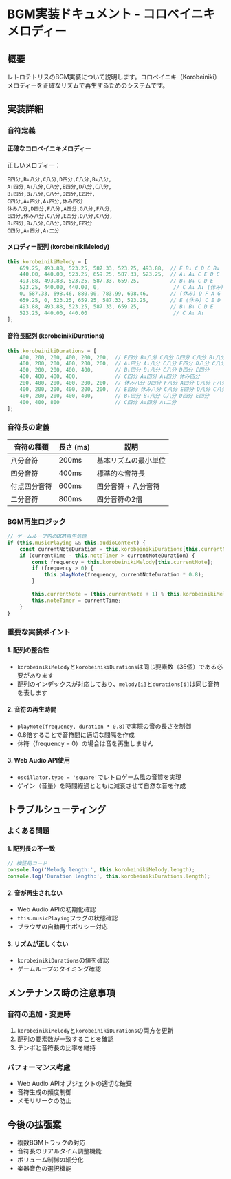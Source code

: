 # BGM実装ドキュメント - コロベイニキメロディー

## 概要

レトロテトリスのBGM実装について説明します。コロベイニキ（Korobeiniki）メロディーを正確なリズムで再生するためのシステムです。

## 実装詳細

### 音符定義

#### 正確なコロベイニキメロディー

正しいメロディー：
```
E四分,B↓八分,C八分,D四分,C八分,B↓八分,
A↓四分,A↓八分,C八分,E四分,D八分,C八分,
B↓四分,B↓八分,C八分,D四分,E四分,
C四分,A↓四分,A↓四分,休み四分
休み八分,D四分,F八分,A四分,G八分,F八分,
E四分,休み八分,C八分,E四分,D八分,C八分,
B↓四分,B↓八分,C八分,D四分,E四分
C四分,A↓四分,A↓二分
```

#### メロディー配列 (korobeinikiMelody)
```javascript
this.korobeinikiMelody = [
    659.25, 493.88, 523.25, 587.33, 523.25, 493.88,  // E B↓ C D C B↓
    440.00, 440.00, 523.25, 659.25, 587.33, 523.25,  // A↓ A↓ C E D C
    493.88, 493.88, 523.25, 587.33, 659.25,          // B↓ B↓ C D E
    523.25, 440.00, 440.00, 0,                        // C A↓ A↓ (休み)
    0, 587.33, 698.46, 880.00, 783.99, 698.46,       // (休み) D F A G F
    659.25, 0, 523.25, 659.25, 587.33, 523.25,       // E (休み) C E D C
    493.88, 493.88, 523.25, 587.33, 659.25,          // B↓ B↓ C D E
    523.25, 440.00, 440.00                            // C A↓ A↓
];
```

#### 音符長配列 (korobeinikiDurations)
```javascript
this.korobeinikiDurations = [
    400, 200, 200, 400, 200, 200,  // E四分 B↓八分 C八分 D四分 C八分 B↓八分
    400, 200, 200, 400, 200, 200,  // A↓四分 A↓八分 C八分 E四分 D八分 C八分
    400, 200, 200, 400, 400,       // B↓四分 B↓八分 C八分 D四分 E四分
    400, 400, 400, 400,            // C四分 A↓四分 A↓四分 休み四分
    200, 400, 200, 400, 200, 200,  // 休み八分 D四分 F八分 A四分 G八分 F八分
    400, 200, 200, 400, 200, 200,  // E四分 休み八分 C八分 E四分 D八分 C八分
    400, 200, 200, 400, 400,       // B↓四分 B↓八分 C八分 D四分 E四分
    400, 400, 800                  // C四分 A↓四分 A↓二分
];
```

### 音符長の定義

| 音符の種類 | 長さ (ms) | 説明 |
|------------|-----------|------|
| 八分音符 | 200ms | 基本リズムの最小単位 |
| 四分音符 | 400ms | 標準的な音符長 |
| 付点四分音符 | 600ms | 四分音符 + 八分音符 |
| 二分音符 | 800ms | 四分音符の2倍 |

### BGM再生ロジック

```javascript
// ゲームループ内のBGM再生処理
if (this.musicPlaying && this.audioContext) {
    const currentNoteDuration = this.korobeinikiDurations[this.currentNote];
    if (currentTime - this.noteTimer > currentNoteDuration) {
        const frequency = this.korobeinikiMelody[this.currentNote];
        if (frequency > 0) {
            this.playNote(frequency, currentNoteDuration * 0.8);
        }
        
        this.currentNote = (this.currentNote + 1) % this.korobeinikiMelody.length;
        this.noteTimer = currentTime;
    }
}
```

### 重要な実装ポイント

#### 1. 配列の整合性
- `korobeinikiMelody`と`korobeinikiDurations`は同じ要素数（35個）である必要があります
- 配列のインデックスが対応しており、`melody[i]`と`durations[i]`は同じ音符を表します

#### 2. 音符の再生時間
- `playNote(frequency, duration * 0.8)`で実際の音の長さを制御
- 0.8倍することで音符間に適切な間隔を作成
- 休符（frequency = 0）の場合は音を再生しません

#### 3. Web Audio API使用
- `oscillator.type = 'square'`でレトロゲーム風の音質を実現
- ゲイン（音量）を時間経過とともに減衰させて自然な音を作成

## トラブルシューティング

### よくある問題

#### 1. 配列長の不一致
```javascript
// 検証用コード
console.log('Melody length:', this.korobeinikiMelody.length);
console.log('Duration length:', this.korobeinikiDurations.length);
```

#### 2. 音が再生されない
- Web Audio APIの初期化確認
- `this.musicPlaying`フラグの状態確認
- ブラウザの自動再生ポリシー対応

#### 3. リズムが正しくない
- `korobeinikiDurations`の値を確認
- ゲームループのタイミング確認

## メンテナンス時の注意事項

### 音符の追加・変更時
1. `korobeinikiMelody`と`korobeinikiDurations`の両方を更新
2. 配列の要素数が一致することを確認
3. テンポと音符長の比率を維持

### パフォーマンス考慮
- Web Audio APIオブジェクトの適切な破棄
- 音符生成の頻度制御
- メモリリークの防止

## 今後の拡張案

- 複数BGMトラックの対応
- 音符長のリアルタイム調整機能
- ボリューム制御の細分化
- 楽器音色の選択機能